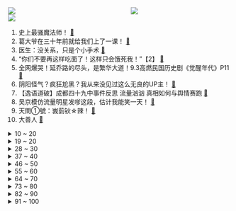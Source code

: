 <div >
	<a style="float:left;width:55%;" href = "https://github.com/anuraghazra/github-readme-stats">
	 <img src = "https://github-readme-stats.vercel.app/api?username=iuuuuuaena&theme=buefy&show_icons=true"/>
	</a>
	<a  style="float:right;width:45%" href = "https://github.com/anuraghazra/github-readme-stats">
	 <img  src="https://github-readme-stats.vercel.app/api/top-langs/?username=anuraghazra&layout=compact"/>
	</a>
	</div>

[![](https://img.shields.io/badge/jxd-@jxdgogogo.xyz-yellowgreen.svg)](https://www.jxdgogogo.xyz)<br>
1. 史上最骚魔法师！ [:link:](//www.bilibili.com/video/BV1M64y1m7gA) <br>
2. 葛大爷在三十年前就给我们上了一课！ [:link:](//www.bilibili.com/video/BV1hA411G7FZ) <br>
3. 医生：没关系，只是个小手术 [:link:](//www.bilibili.com/video/BV1k541137Ez) <br>
4. “你们不要再这样吃面了！这样只会饿死我！”【2】 [:link:](//www.bilibili.com/video/BV1e5411374k) <br>
5. 全网爆哭！延乔路的尽头，是繁华大道！9.3高燃民国历史剧《觉醒年代》P11 [:link:](//www.bilibili.com/video/BV1yy4y1p71t) <br>
6. 阴阳怪气？疯狂尬黑？我从来没见过这么无良的UP主！ [:link:](//www.bilibili.com/video/BV1iq4y177h4) <br>
7. 【逸语道破】成都四十九中事件反思 流量汹汹 真相如何与舆情赛跑 [:link:](//www.bilibili.com/video/BV1qU4y1t7B6) <br>
8. 吴京模仿流量明星发嗲这段，估计我能笑一天！ [:link:](//www.bilibili.com/video/BV1Rq4y1J7ue) <br>
9. 天問①號：峩菿钬☆辣！ [:link:](//www.bilibili.com/video/BV1V5411u7yy) <br>
10. 大善人 [:link:](//www.bilibili.com/video/BV1Co4y127k2) <br>
<details>
<summary>10 ~ 20</summary>
11. 花40天准备结婚一周年礼物，被她当场反杀？！ [:link:](//www.bilibili.com/video/BV13K411F7tr) <br>
12. 靠谱盘点119：谁才是鱼？RNG全胜出线，DFM上演热血少年漫，DK：我跟鱼打起来了 [:link:](//www.bilibili.com/video/BV1kV411E7W6) <br>
13. ⏰饮茶时间到~⏰ [:link:](//www.bilibili.com/video/BV1Ny4y1W7Ps) <br>
14. 【罗翔】“世纪审判”辛普森案，人类可以接受一个有缺陷的正义吗？ [:link:](//www.bilibili.com/video/BV1K44y1r74m) <br>
15. 我只会心疼哥哥⚡京剧版⚡ [:link:](//www.bilibili.com/video/BV1so4y1m7cn) <br>
16. 我就说登陆界面这个胖子怎么那么眼熟，还有这BGM [:link:](//www.bilibili.com/video/BV12p4y147zs) <br>
17. 【B限】来自恋乃夜舞的通知【官方】 [:link:](//www.bilibili.com/video/BV1Jv4115728) <br>
18. 大家好。我是摩登兄弟刘宇宁。冷面杀手皓都来了。 [:link:](//www.bilibili.com/video/BV1bq4y177as) <br>
19. 【老E】赛 博 乡 村 8 [:link:](//www.bilibili.com/video/BV1no4y1m72v) <br>
</details>
<details>
<summary>19 ~ 20</summary>
20. "笑死，根本把持不住踩点" [:link:](//www.bilibili.com/video/BV1Yq4y177H5) <br>
21. 【手绘100帧动画】藏 狐 耍 棍 [:link:](//www.bilibili.com/video/BV12V411E769) <br>
22. 这个操作你给打多少分？ [:link:](//www.bilibili.com/video/BV1nb4y1f7A2) <br>
23. 40年前的天才设计，被我随手一解就开了？ [:link:](//www.bilibili.com/video/BV1U64y1276F) <br>
24. 当年火爆B站的【权御天下】究竟有多燃！ [:link:](//www.bilibili.com/video/BV1Qq4y177Ek) <br>
25. 上班时间不准饮茶！ [:link:](//www.bilibili.com/video/BV1hb4y1f7Fv) <br>
26. 一部被pass的古惑仔公益宣传片 [:link:](//www.bilibili.com/video/BV15K411F7Jj) <br>
27. 【warma】我的皮卡丘为什么是这样子的？！ [:link:](//www.bilibili.com/video/BV13h411v7ac) <br>
28. 笑死！我真没见过这么离谱的选修课 [:link:](//www.bilibili.com/video/BV1mh411e7Xx) <br>
</details>
<details>
<summary>28 ~ 30</summary>
29. 蟹坚强终章 [:link:](//www.bilibili.com/video/BV1N64y1m7NB) <br>
30. 九年前的评论画风竟然是这样！ [:link:](//www.bilibili.com/video/BV12q4y177os) <br>
31. 一天30根烟，他终于“战胜”了肺癌，这人竟然使诈！ [:link:](//www.bilibili.com/video/BV1yq4y1f76M) <br>
32. 职场人的内心独白 [:link:](//www.bilibili.com/video/BV1N54y1L7G7) <br>
33. 短发没有女人味？看腻了长发甜妹，不如尝尝加麻加辣 [:link:](//www.bilibili.com/video/BV14y4y1W7eh) <br>
34. 九种语言版《Lemon》：时至今日 你仍是我的光芒 [:link:](//www.bilibili.com/video/BV1HA411G7uu) <br>
35. G7商讨如何”控制“中国，竟与八国联军如此相像 [:link:](//www.bilibili.com/video/BV1fh411e7hY) <br>
36. 高三老师：这节课暂停，大家出去看看晚霞 [:link:](//www.bilibili.com/video/BV1Ph411v7DR) <br>
37. 独家披露！成都49中学生坠亡事件公共视频画面公布 [:link:](//www.bilibili.com/video/BV1hU4y1t73N) <br>
</details>
<details>
<summary>37 ~ 40</summary>
38. 试吃油炸活蝎子！全程高能。。。 [:link:](//www.bilibili.com/video/BV1Ly4y1W7Wz) <br>
39. 如何拒绝道德绑架 [:link:](//www.bilibili.com/video/BV1944y167LU) <br>
40. 螺蛳粉里竟没有螺蛳肉，小伙怒炒5斤螺蛳一次性吃到够，真解馋 [:link:](//www.bilibili.com/video/BV1Fh411v76A) <br>
41. 压箱底的巨大石斑鱼头，做一份顶级剁椒鱼头，把小伙伴们吃撑了 [:link:](//www.bilibili.com/video/BV1jo4y1m7nb) <br>
42. “男生的基础发型，看这一支影片就够了” [:link:](//www.bilibili.com/video/BV1ph411v7HS) <br>
43. 我的儿子是“天才”！ [:link:](//www.bilibili.com/video/BV1VB4y1F7oJ) <br>
44. 口碑炸裂！全程高能！今年最过瘾的悬疑剧《无罪之最》上 [:link:](//www.bilibili.com/video/BV14K4y1d72D) <br>
45. 【曾涵江Cup】B站朋友我来了！非常开心能和大家在这里共续前缘！ [:link:](//www.bilibili.com/video/BV1t5411u7Jt) <br>
46. 【时代少年团】拆家vlog《把庭院装扮的更漂亮吧~》 [:link:](//www.bilibili.com/video/BV1BV411E7QA) <br>
</details>
<details>
<summary>46 ~ 50</summary>
47. 终于，他像明星一样被闪光灯包围！ [:link:](//www.bilibili.com/video/BV1FK4y1o7Fd) <br>
48. 我在“丧尸世界”里居然发现了这个！ [:link:](//www.bilibili.com/video/BV17y4y1W7QP) <br>
49. 985大学《内卷的名义》 [:link:](//www.bilibili.com/video/BV1z64y127bX) <br>
50. 10天14000块，我成功造出史上最复杂绝版星云战舰 [:link:](//www.bilibili.com/video/BV1Zq4y1f7dP) <br>
51. 今天是一个防不胜防的一天 [:link:](//www.bilibili.com/video/BV1bQ4y1o7Z1) <br>
52. 一个敢听 一个敢讲 [:link:](//www.bilibili.com/video/BV1L54y1L7rw) <br>
53. 《觉醒年代》的选角有多绝？ [:link:](//www.bilibili.com/video/BV1664y127Gr) <br>
54. 现在的锤子VS苏联时期锤子，结果出乎意料 [:link:](//www.bilibili.com/video/BV15f4y1Y7xX) <br>
55. 【4K】两两面包夹两芝士夹面包 [:link:](//www.bilibili.com/video/BV1yb4y1f7Yy) <br>
</details>
<details>
<summary>55 ~ 60</summary>
56. 小潮院长逼我发的 [:link:](//www.bilibili.com/video/BV18U4y1t72X) <br>
57. 网红民宿测评有续集！断水断电的割韭菜星空民宿放话:你等着！ [:link:](//www.bilibili.com/video/BV1BU4y1t7kv) <br>
58. 2W日元挑战奇葩日本游戏王娃娃机，竟然一发就中大奖？！ [:link:](//www.bilibili.com/video/BV1Y64y1C7f8) <br>
59. 买来全世界最大鲍鱼品种！一个可以供六个人吃！ [:link:](//www.bilibili.com/video/BV1FK4y1P7A8) <br>
60. 【亮记生物鉴定】网络热传生物鉴定29 [:link:](//www.bilibili.com/video/BV1f64y1C715) <br>
61. 【医学博士】如何戒掉手机？｜熬夜玩手机是如何把你变丑的？ [:link:](//www.bilibili.com/video/BV1vv41157xT) <br>
62. 【逗鱼时刻】第301期 国服第一雪崩是怎么练成的 [:link:](//www.bilibili.com/video/BV1BA411G7hE) <br>
63. 说实话，我讨厌孩子买的礼物，凡死了！ [:link:](//www.bilibili.com/video/BV1pV411E7CC) <br>
64. 印度疫情全面失控：伯伯接种了疫苗还是感染去世，农村成了人间“地狱” [:link:](//www.bilibili.com/video/BV1Zh411e792) <br>
</details>
<details>
<summary>64 ~ 70</summary>
65. 【特效向】燕双鹰vs全明星 [:link:](//www.bilibili.com/video/BV1z64y127Hf) <br>
66. 这游戏能让你体验到当“军官”究竟有多爽！〖游戏不止〗 [:link:](//www.bilibili.com/video/BV1xQ4y1o7jy) <br>
67. 【半佛】环保跌倒，环保少女吃饱。 [:link:](//www.bilibili.com/video/BV11q4y1f7Co) <br>
68. 《血宴》杀了我对着自由祭祀 [:link:](//www.bilibili.com/video/BV1N54y1L7ZG) <br>
69. 刷新演技下限！《遇龙》：演员的门槛这么低了吗？ [:link:](//www.bilibili.com/video/BV1764y1C7Qh) <br>
70. “他们的婚姻最终成为英国王室历史上无可匹敌的爱情传奇”｜《维多利亚》上｜“我亲爱的阿尔伯特，他的出现和死亡如流星划过黑暗的夜空一样，改变着英国和欧洲王室的轨迹。 [:link:](//www.bilibili.com/video/BV1Lb4y1f78y) <br>
71. 《 爷 只 会 心 疼 哥 哥 2  》！ [:link:](//www.bilibili.com/video/BV1PA411G7pD) <br>
72. 宰  人  航  天  【汽油桶快乐阴人流#11】 [:link:](//www.bilibili.com/video/BV1ZU4y1t7Dv) <br>
73. 【2021MSI】5月14日对抗赛 RNG vs DK [:link:](//www.bilibili.com/video/BV1Xy4y1p7wt) <br>
</details>
<details>
<summary>73 ~ 80</summary>
74. 10台扫地机，半年青春，一个耗费30多万的评测，是如何把我发际线变高的？ [:link:](//www.bilibili.com/video/BV1wQ4y1o7QM) <br>
75. 【晚自习对线】秀 老 师 教 学 [:link:](//www.bilibili.com/video/BV1Mh411v7bH) <br>
76. 全世界都在三点饮茶 [:link:](//www.bilibili.com/video/BV1dq4y1f7Jn) <br>
77. 整个过程都好羞辱... [:link:](//www.bilibili.com/video/BV1m64y1C7Sn) <br>
78. 成年人的崩溃，只在一瞬间！来自一段真实视频 [:link:](//www.bilibili.com/video/BV17b4y1f7xp) <br>
79. 《兄 弟 们，有 挂》 [:link:](//www.bilibili.com/video/BV13p4y1t7qK) <br>
80. 完爆米其林三星？这辈子一定要来的餐厅！【凭啥这么贵ep23-菁禧荟】 [:link:](//www.bilibili.com/video/BV1oy4y1p7fV) <br>
81. 【嘟督咆哮解说】是姐妹就来砍我！《生化危机8：屯儿》（第二话） [:link:](//www.bilibili.com/video/BV1J54y1L7Nq) <br>
82. 我在B站的第一个作品，也是人生第一次出镜，简单展示一下！ [:link:](//www.bilibili.com/video/BV1SA411G7oC) <br>
</details>
<details>
<summary>82 ~ 90</summary>
83. 【4K60FPS】阿黛尔Adele《Someone Like You》万人大合唱现场！人生一定要看的现场！ [:link:](//www.bilibili.com/video/BV1W64y1C7vN) <br>
84. 阴阳合同！空壳公司！娱乐圈是如何沦为不法收入的最好合作伙伴的？ [:link:](//www.bilibili.com/video/BV1M64y1m7tN) <br>
85. 人类早期灭蚊行动的珍贵影像 [:link:](//www.bilibili.com/video/BV1ff4y1a7nB) <br>
86. 《功夫》究竟神在哪儿？人物隐喻细节全方位解读【周星驰的喜剧人生E16】 [:link:](//www.bilibili.com/video/BV12K4y1d7zW) <br>
87. 成都“最便宜的自助餐”，14元20多种肉菜随便吃，老板疯狂喊着加菜加菜多吃点，工地大哥、出租车师傅、外卖小哥，各路硬汉吃饱又吃好 [:link:](//www.bilibili.com/video/BV1dq4y1J7MM) <br>
88. 【小侠】萌不死你，我倒立洗头！！超治愈小动物合集《小小世界》 [:link:](//www.bilibili.com/video/BV1N44y1r7gx) <br>
89. “一生中最好”的布丁食谱？我先试为敬了 [:link:](//www.bilibili.com/video/BV1G5411u71G) <br>
90. 戰   回   術   咒 [:link:](//www.bilibili.com/video/BV1wB4y1w7Lm) <br>
91. 传说中的天津味女仆咖啡店被我找到了!没想到服务巨好! [:link:](//www.bilibili.com/video/BV1uo4y1m7CA) <br>
</details>
<details>
<summary>91 ~ 100</summary>
92. 炎黄二帝对决！上古时期的旷世部落之战，中国神话体系完全解析【炎黄篇】上 [:link:](//www.bilibili.com/video/BV1gb4y1f7dU) <br>
93. 【明日方舟新干员】杨颜XF 实装玩法视频泄露 [:link:](//www.bilibili.com/video/BV1qq4y177ng) <br>
94. 华春莹：“如果上个月已经过期了，为什么你还可以在这儿呢？” [:link:](//www.bilibili.com/video/BV14o4y1m7M3) <br>
95. 用小麦芽做麦芽糖，耗时7天，看着时间久，其实很简单 [:link:](//www.bilibili.com/video/BV11q4y177tc) <br>
96. 我迟早笑死在新版梦奇的技能里 [:link:](//www.bilibili.com/video/BV1EQ4y1o75Z) <br>
97. 我假装成余景天的粉丝进了群，打榜、反黑一周后，我悟了！【王小七】 [:link:](//www.bilibili.com/video/BV1Sf4y1a75y) <br>
98. 520欲罢不能的礼物居然是… [:link:](//www.bilibili.com/video/BV1Rf4y1a7ym) <br>
99. 三 点 饮 茶 厅 [:link:](//www.bilibili.com/video/BV1kV411E7vm) <br>
100. 今年你能看到最毁三观的视频都在这了 [:link:](//www.bilibili.com/video/BV1C541137dt) <br>
</details>
